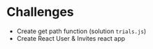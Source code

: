 # Challenges

* Create get path function (solution `trials.js`)
* Create React User & Invites react app
